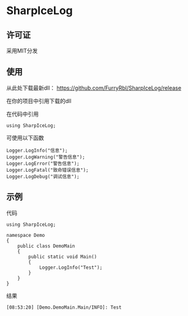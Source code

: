 # SharpIceLog

## 许可证

采用MIT分发

## 使用

从此处下载最新dll： <https://github.com/FurryRbl/SharpIceLog/release>

在你的项目中引用下载的dll

在代码中引用

```CSharp
using SharpIceLog;
```

可使用以下函数

```CSharp
Logger.LogInfo("信息");
Logger.LogWarning("警告信息");
Logger.LogError("警告信息");
Logger.LogFatal("致命错误信息");
Logger.LogDebug("调试信息");
```

## 示例

代码

```CSharp
using SharpIceLog;

namespace Demo
{
    public class DemoMain
    {
        public static void Main()
        {
            Logger.LogInfo("Test");
        }
    }
}
```

结果

```CSharp
[08:53:20] [Demo.DemoMain.Main/INFO]: Test
```
